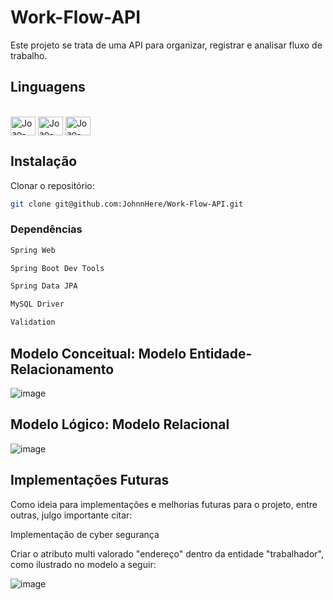 # Work-Flow-API

Este projeto se trata de uma API para organizar, registrar e analisar fluxo de trabalho. 

## Linguagens

<div style="display: inline_block"><br>
  <img align="center" alt="Joao-Java" height="30" width="40" src="https://raw.githubusercontent.com/jmnote/z-icons/master/svg/java.svg">
  <img align="center" alt="Joao-Spring" height="30" width="40" src="https://cdn.jsdelivr.net/gh/devicons/devicon/icons/spring/spring-original.svg">
  <img align="center" alt="Joao-MySQL" height="30" width="40" src="https://cdn.jsdelivr.net/gh/devicons/devicon/icons/mysql/mysql-original-wordmark.svg">
</div>

## Instalação

Clonar o repositório:

```bash
git clone git@github.com:JohnnHere/Work-Flow-API.git
```
### Dependências

```bash
Spring Web
```
```bash
Spring Boot Dev Tools
```
```bash
Spring Data JPA
```
```bash
MySQL Driver
```
```bash
Validation
```

## Modelo Conceitual: Modelo Entidade-Relacionamento

![image](https://user-images.githubusercontent.com/92900668/193936993-729a2686-d6c6-4a78-98f0-e4e238657f07.png)

## Modelo Lógico: Modelo Relacional

![image](https://user-images.githubusercontent.com/92900668/193937084-e6f3f739-70ca-4a57-a06c-0c6c9d52192d.png)

## Implementações Futuras
Como ideia para implementações e melhorias futuras para o projeto, entre outras, julgo importante citar:

Implementação de cyber segurança

Criar o atributo multi valorado "endereço" dentro da entidade "trabalhador", como ilustrado no modelo a seguir:

![image](https://user-images.githubusercontent.com/92900668/193937788-343a5d69-d929-4cd2-8cc2-41703416ee88.png)
